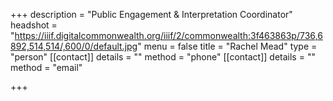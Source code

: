 +++
description = "Public Engagement & Interpretation Coordinator"
headshot = "https://iiif.digitalcommonwealth.org/iiif/2/commonwealth:3f463863p/736,6892,514,514/,600/0/default.jpg"
menu = false
title = "Rachel Mead"
type = "person"
[[contact]]
details = ""
method = "phone"
[[contact]]
details = ""
method = "email"

+++

